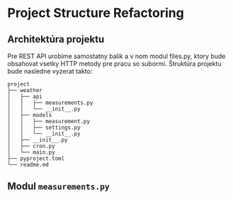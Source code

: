 # Project Structure Refactoring

## Architektúra projektu

Pre REST API urobime samostatny balik a v nom modul files.py, ktory bude obsahovat vsetky HTTP metody pre pracu so
subormi. Štruktúra projektu bude nasledne vyzerat takto:

```
project
├── weather
│   ├── api
│   │   ├── measurements.py
│   │   └── __init__.py
│   ├── models
│   │   ├── measurement.py
│   │   ├── settings.py
│   │   └── __init__.py
│   ├── __init__.py
│   ├── cron.py
│   └── main.py
├── pyproject.toml
└── readme.md
```

## Modul `measurements.py`

